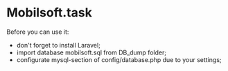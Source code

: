 # Mobilsoft.task
Before you can use it:
- don't forget to install Laravel;
- import database mobilsoft.sql from DB_dump folder;
- configurate mysql-section of config/database.php due to your settings; 
